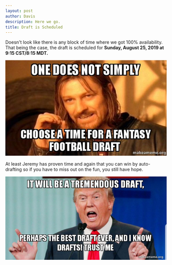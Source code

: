 ```yaml
---
layout: post
author: Davis
description: Here we go.
title: Draft is Scheduled
---
```

Doesn't look like there is any block of time where we got 100% availability. That being the case, the draft is scheduled for **Sunday, August 25, 2019 at 9:15 CST/8:15 MDT.**

<img class="center" src="/assets/timefordraft.jpg" alt="Time for Draft">

At least Jeremy has proven time and again that you can win by auto-drafting so if you have to miss out on the fun, you still have hope.

<img class="center" src="/assets/tremendousdraft.jpg" alt="Tremendous">
